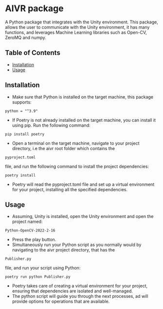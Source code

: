 # AIVR package
A Python package that integrates with the Unity environment. This package,
allows the user to communicate with the Unity environment, it has many functions,
and leverages Machine Learning libraries such as Open-CV, ZeroMQ and numpy.

## Table of Contents

- [Installation](#installation)
- [Usage](#usage)


## Installation

- Make sure that Python is installed on the target machine, this package
 supports:
 ```
 python = "^3.9"
 ````
- If Poetry is not already installed on the target machine, you can install it    using pip. Run the following command:
```
pip install poetry
```
- Open a terminal on the target machine, navigate to your project directory, i.e the aivr root folder which contains the
```
pyproject.toml
```
file, and run the following command to install the project dependencies:
```
poetry install
```
- Poetry will read the pyproject.toml file and set up a virtual environment for your project, installing all the specified dependencies.

## Usage

- Assuming, Unity is installed, open the Unity environment and open the project named:
```
Python-OpenCV-2022-2-16
```
- Press the play button.
- Simultaneously run your Python script as you normally would by navigating to the aivr project directory, that has the
```
Publisher.py
```
file, and run your script using Python:
```
poetry run python Publisher.py
```
- Poetry takes care of creating a virtual environment for your project, ensuring that dependencies are isolated and well-managed.
- The python script will guide you through the next processes, ad will provide options for operations that are available.
